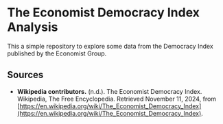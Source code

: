 # The Economist Democracy Index Analysis

This a simple repository to explore some data from the Democracy Index
published by the Economist Group.

## Sources

- **Wikipedia contributors.** (n.d.). The Economist Democracy Index. Wikipedia, The Free Encyclopedia. Retrieved November 11, 2024, from [https://en.wikipedia.org/wiki/The_Economist_Democracy_Index](https://en.wikipedia.org/wiki/The_Economist_Democracy_Index).